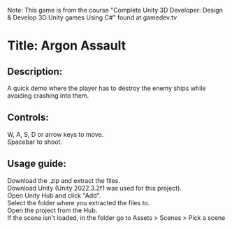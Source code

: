 Note: This game is from the course "Complete Unity 3D Developer: Design & Develop 3D Unity games Using C#" found at gamedev.tv

Title: Argon Assault
============

Description:
------------
A quick demo where the player has to destroy the enemy ships while avoiding crashing into them.

Controls:
------------
W, A, S, D or arrow keys to move.  
Spacebar to shoot.  

Usage guide:
------------
Download the .zip and extract the files.  
Download Unity (Unity 2022.3.2f1 was used for this project).  
Open Unity Hub and click "Add".  
Select the folder where you extracted the files to.  
Open the project from the Hub.  
If the scene isn't loaded, in the folder go to Assets > Scenes > Pick a scene
